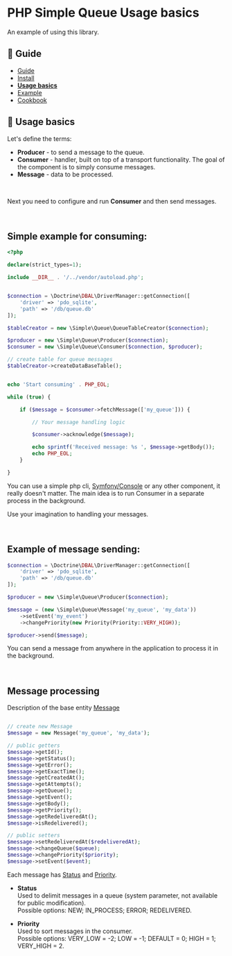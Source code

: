 PHP Simple Queue Usage basics
=============================

An example of using this library.


## :book: Guide

* [Guide](./README.md)
* [Install](./install.md)
* **[Usage basics](./usage.md)**
* [Example](./example.md)
* [Cookbook](./cookbook.md)


## :page_facing_up: Usage basics

Let's define the terms:

* **Producer** - to send a message to the queue.
* **Consumer** - handler, built on top of a transport functionality. The goal of the component is to simply consume messages.
* **Message** - data to be processed.

<br>

Next you need to configure and run **Consumer** and then send messages.

<br>

**Simple example for consuming:**
-------------------------------

```php
<?php

declare(strict_types=1);

include __DIR__ . '/../vendor/autoload.php';


$connection = \Doctrine\DBAL\DriverManager::getConnection([
    'driver' => 'pdo_sqlite',
    'path' => '/db/queue.db'
]);

$tableCreator = new \Simple\Queue\QueueTableCreator($connection);

$producer = new \Simple\Queue\Producer($connection);
$consumer = new \Simple\Queue\Consumer($connection, $producer);

// create table for queue messages
$tableCreator->createDataBaseTable();


echo 'Start consuming' . PHP_EOL;

while (true) {

    if ($message = $consumer->fetchMessage(['my_queue'])) {

        // Your message handling logic

        $consumer->acknowledge($message);

        echo sprintf('Received message: %s ', $message->getBody());
        echo PHP_EOL;
    }

}
```

You can use a simple php cli, [Symfony/Console](https://symfony.com/doc/current/components/console.html)
or any other component, it really doesn't matter.
The main idea is to run Consumer in a separate process in the background.


Use your imagination to handling your messages.

<br>

**Example of message sending:**
-------------------------------

```php
$connection = \Doctrine\DBAL\DriverManager::getConnection([
    'driver' => 'pdo_sqlite',
    'path' => '/db/queue.db'
]);

$producer = new \Simple\Queue\Producer($connection);

$message = (new \Simple\Queue\Message('my_queue', 'my_data'))
    ->setEvent('my_event')
    ->changePriority(new Priority(Priority::VERY_HIGH));

$producer->send($message);
```

You can send a message from anywhere in the application to process it in the background. 

<br>

**Message processing**
----------------------

Description of the base entity [Message](../../src/Message.php)

```php

// create new Message
$message = new Message('my_queue', 'my_data');

// public getters
$message->getId();
$message->getStatus();
$message->getError();
$message->getExactTime();
$message->getCreatedAt();
$message->getAttempts();
$message->getQueue();
$message->getEvent();
$message->getBody();
$message->getPriority();
$message->getRedeliveredAt();
$message->isRedelivered();

// public setters
$message->setRedeliveredAt($redeliveredAt);
$message->changeQueue($queue);
$message->changePriority($priority);
$message->setEvent($event);
```

Each message has [Status](../../src/Status.php) and [Priority](../../src/Priority.php).

* **Status** <br>
  Used to delimit messages in a queue (system parameter, not available for public modification). <br>
  Possible options: NEW; IN_PROCESS; ERROR; REDELIVERED.


* **Priority** <br>
  Used to sort messages in the consumer. <br>
  Possible options: VERY_LOW = -2; LOW = -1; DEFAULT = 0; HIGH = 1; VERY_HIGH = 2.